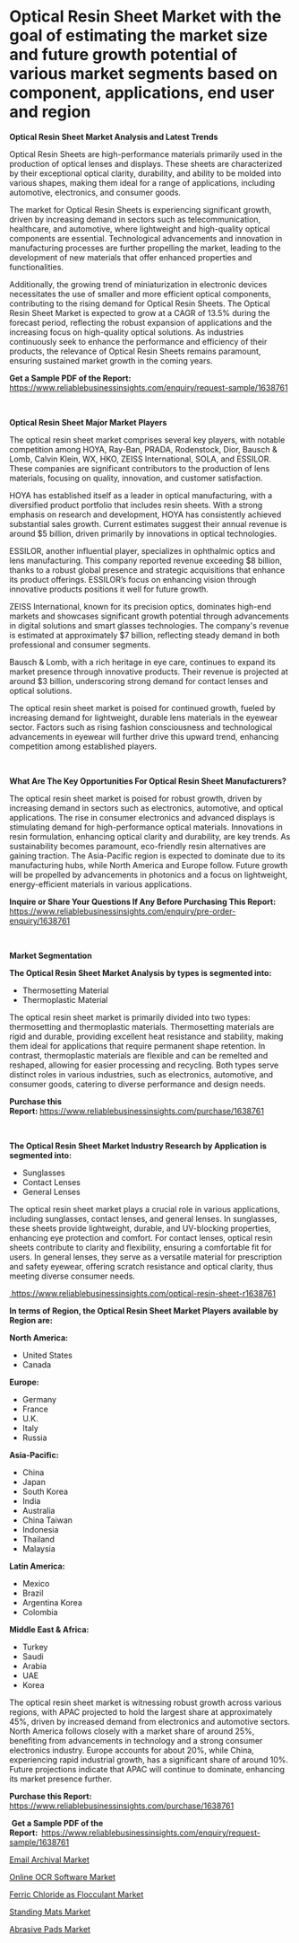 <p><h1>Optical Resin Sheet Market with the goal of estimating the market size and future growth potential of various market segments based on component, applications, end user and region</h1></p><p><strong>Optical Resin Sheet Market Analysis and Latest Trends</strong></p>
<p><p>Optical Resin Sheets are high-performance materials primarily used in the production of optical lenses and displays. These sheets are characterized by their exceptional optical clarity, durability, and ability to be molded into various shapes, making them ideal for a range of applications, including automotive, electronics, and consumer goods. </p><p>The market for Optical Resin Sheets is experiencing significant growth, driven by increasing demand in sectors such as telecommunication, healthcare, and automotive, where lightweight and high-quality optical components are essential. Technological advancements and innovation in manufacturing processes are further propelling the market, leading to the development of new materials that offer enhanced properties and functionalities.</p><p>Additionally, the growing trend of miniaturization in electronic devices necessitates the use of smaller and more efficient optical components, contributing to the rising demand for Optical Resin Sheets. The Optical Resin Sheet Market is expected to grow at a CAGR of 13.5% during the forecast period, reflecting the robust expansion of applications and the increasing focus on high-quality optical solutions. As industries continuously seek to enhance the performance and efficiency of their products, the relevance of Optical Resin Sheets remains paramount, ensuring sustained market growth in the coming years.</p></p>
<p><strong>Get a Sample PDF of the Report:&nbsp;</strong> <a href="https://www.reliablebusinessinsights.com/enquiry/request-sample/1638761?utm_campaign=63&utm_medium=2&utm_source=Github&utm_content=ia&utm_term=25092024&utm_id=optical-resin-sheet">https://www.reliablebusinessinsights.com/enquiry/request-sample/1638761</a></p>
<p>&nbsp;</p>
<p><strong>Optical Resin Sheet Major Market Players</strong></p>
<p><p>The optical resin sheet market comprises several key players, with notable competition among HOYA, Ray-Ban, PRADA, Rodenstock, Dior, Bausch & Lomb, Calvin Klein, WX, HKO, ZEISS International, SOLA, and ESSILOR. These companies are significant contributors to the production of lens materials, focusing on quality, innovation, and customer satisfaction.</p><p>HOYA has established itself as a leader in optical manufacturing, with a diversified product portfolio that includes resin sheets. With a strong emphasis on research and development, HOYA has consistently achieved substantial sales growth. Current estimates suggest their annual revenue is around $5 billion, driven primarily by innovations in optical technologies.</p><p>ESSILOR, another influential player, specializes in ophthalmic optics and lens manufacturing. This company reported revenue exceeding $8 billion, thanks to a robust global presence and strategic acquisitions that enhance its product offerings. ESSILOR’s focus on enhancing vision through innovative products positions it well for future growth.</p><p>ZEISS International, known for its precision optics, dominates high-end markets and showcases significant growth potential through advancements in digital solutions and smart glasses technologies. The company's revenue is estimated at approximately $7 billion, reflecting steady demand in both professional and consumer segments.</p><p>Bausch & Lomb, with a rich heritage in eye care, continues to expand its market presence through innovative products. Their revenue is projected at around $3 billion, underscoring strong demand for contact lenses and optical solutions.</p><p>The optical resin sheet market is poised for continued growth, fueled by increasing demand for lightweight, durable lens materials in the eyewear sector. Factors such as rising fashion consciousness and technological advancements in eyewear will further drive this upward trend, enhancing competition among established players.</p></p>
<p>&nbsp;</p>
<p><strong>What Are The Key Opportunities For Optical Resin Sheet Manufacturers?</strong></p>
<p><p>The optical resin sheet market is poised for robust growth, driven by increasing demand in sectors such as electronics, automotive, and optical applications. The rise in consumer electronics and advanced displays is stimulating demand for high-performance optical materials. Innovations in resin formulation, enhancing optical clarity and durability, are key trends. As sustainability becomes paramount, eco-friendly resin alternatives are gaining traction. The Asia-Pacific region is expected to dominate due to its manufacturing hubs, while North America and Europe follow. Future growth will be propelled by advancements in photonics and a focus on lightweight, energy-efficient materials in various applications.</p></p>
<p><strong>Inquire or Share Your Questions If Any Before Purchasing This Report:</strong> <a href="https://www.reliablebusinessinsights.com/enquiry/pre-order-enquiry/1638761?utm_campaign=63&utm_medium=2&utm_source=Github&utm_content=ia&utm_term=25092024&utm_id=optical-resin-sheet">https://www.reliablebusinessinsights.com/enquiry/pre-order-enquiry/1638761</a></p>
<p>&nbsp;</p>
<p><strong>Market Segmentation</strong></p>
<p><strong>The Optical Resin Sheet Market Analysis by types is segmented into:</strong></p>
<p><ul><li>Thermosetting Material</li><li>Thermoplastic Material</li></ul></p>
<p><p>The optical resin sheet market is primarily divided into two types: thermosetting and thermoplastic materials. Thermosetting materials are rigid and durable, providing excellent heat resistance and stability, making them ideal for applications that require permanent shape retention. In contrast, thermoplastic materials are flexible and can be remelted and reshaped, allowing for easier processing and recycling. Both types serve distinct roles in various industries, such as electronics, automotive, and consumer goods, catering to diverse performance and design needs.</p></p>
<p><strong>Purchase this Report:&nbsp;</strong><a href="https://www.reliablebusinessinsights.com/purchase/1638761?utm_campaign=63&utm_medium=2&utm_source=Github&utm_content=ia&utm_term=25092024&utm_id=optical-resin-sheet">https://www.reliablebusinessinsights.com/purchase/1638761</a></p>
<p>&nbsp;</p>
<p><strong>The Optical Resin Sheet Market Industry Research by Application is segmented into:</strong></p>
<p><ul><li>Sunglasses</li><li>Contact Lenses</li><li>General Lenses</li></ul></p>
<p><p>The optical resin sheet market plays a crucial role in various applications, including sunglasses, contact lenses, and general lenses. In sunglasses, these sheets provide lightweight, durable, and UV-blocking properties, enhancing eye protection and comfort. For contact lenses, optical resin sheets contribute to clarity and flexibility, ensuring a comfortable fit for users. In general lenses, they serve as a versatile material for prescription and safety eyewear, offering scratch resistance and optical clarity, thus meeting diverse consumer needs.</p></p>
<p><a href="https://www.reliablebusinessinsights.com/optical-resin-sheet-r1638761?utm_campaign=63&utm_medium=2&utm_source=Github&utm_content=ia&utm_term=25092024&utm_id=optical-resin-sheet">&nbsp;https://www.reliablebusinessinsights.com/optical-resin-sheet-r1638761</a></p>
<p><strong>In terms of Region, the Optical Resin Sheet Market Players available by Region are:</strong></p>
<p>
    <p> <strong> North America: </strong>
        <ul>
            <li>United States</li>
            <li>Canada</li>
        </ul>
        </p> 
    <p> <strong> Europe: </strong>
        <ul>
            <li>Germany</li>
            <li>France</li>
            <li>U.K.</li>
            <li>Italy</li>
            <li>Russia</li>
        </ul>
        </p> 
    <p> <strong> Asia-Pacific: </strong>
        <ul>
            <li>China</li>
            <li>Japan</li>
            <li>South Korea</li>
            <li>India</li>
            <li>Australia</li>
            <li>China Taiwan</li>
            <li>Indonesia</li>
            <li>Thailand</li>
            <li>Malaysia</li>
        </ul>
        </p> 
    <p> <strong> Latin America: </strong>
        <ul>
            <li>Mexico</li>
            <li>Brazil</li>
            <li>Argentina Korea</li>
            <li>Colombia</li>
        </ul>
        </p> 
    <p> <strong> Middle East & Africa: </strong>
        <ul>
            <li>Turkey</li>
            <li>Saudi</li>
            <li>Arabia</li>
            <li>UAE</li>
            <li>Korea</li>
        </ul>
    </p>
    </p>
<p><p>The optical resin sheet market is witnessing robust growth across various regions, with APAC projected to hold the largest share at approximately 45%, driven by increased demand from electronics and automotive sectors. North America follows closely with a market share of around 25%, benefiting from advancements in technology and a strong consumer electronics industry. Europe accounts for about 20%, while China, experiencing rapid industrial growth, has a significant share of around 10%. Future projections indicate that APAC will continue to dominate, enhancing its market presence further.</p></p>
<p><strong>Purchase this Report: </strong><a href="https://www.reliablebusinessinsights.com/purchase/1638761?utm_campaign=63&utm_medium=2&utm_source=Github&utm_content=ia&utm_term=25092024&utm_id=optical-resin-sheet">https://www.reliablebusinessinsights.com/purchase/1638761</a></p>
<p>&nbsp;<strong>Get a Sample PDF of the Report:&nbsp;&nbsp;</strong><a href="https://www.reliablebusinessinsights.com/enquiry/request-sample/1638761?utm_campaign=63&utm_medium=2&utm_source=Github&utm_content=ia&utm_term=25092024&utm_id=optical-resin-sheet">https://www.reliablebusinessinsights.com/enquiry/request-sample/1638761</a></p>
<p><strong></strong></p>
<p><p><a href="https://www.linkedin.com/pulse/insights-email-archival-market-players-size-geographical-regions-qfytf?utm_campaign=63&utm_medium=2&utm_source=Github&utm_content=ia&utm_term=25092024&utm_id=optical-resin-sheet">Email Archival Market</a></p><p><a href="https://medium.com/@sabbirhadi652/online-ocr-software-market-global-market-trends-and-market-forecast-2024-2031-ab3cb620815c?postPublishedType=repub&utm_campaign=63&utm_medium=2&utm_source=Github&utm_content=ia&utm_term=25092024&utm_id=optical-resin-sheet">Online OCR Software Market</a></p><p><a href="https://github.com/JubayerMia832/Market-Research-Report-List-1/blob/main/ferric-chloride-as-flocculant-market.md?utm_campaign=63&utm_medium=2&utm_source=Github&utm_content=ia&utm_term=25092024&utm_id=optical-resin-sheet">Ferric Chloride as Flocculant Market</a></p><p><a href="https://issuu.com/reportprime-2/docs/standing-mats-market-size-2030.pptx_dd4e170a7eea78?utm_campaign=63&utm_medium=2&utm_source=Github&utm_content=ia&utm_term=25092024&utm_id=optical-resin-sheet">Standing Mats Market</a></p><p><a href="https://issuu.com/reportprime-2/docs/abrasive-pads-market-size-2030.pptx_32494e246415db?utm_campaign=63&utm_medium=2&utm_source=Github&utm_content=ia&utm_term=25092024&utm_id=optical-resin-sheet">Abrasive Pads Market</a></p></p>